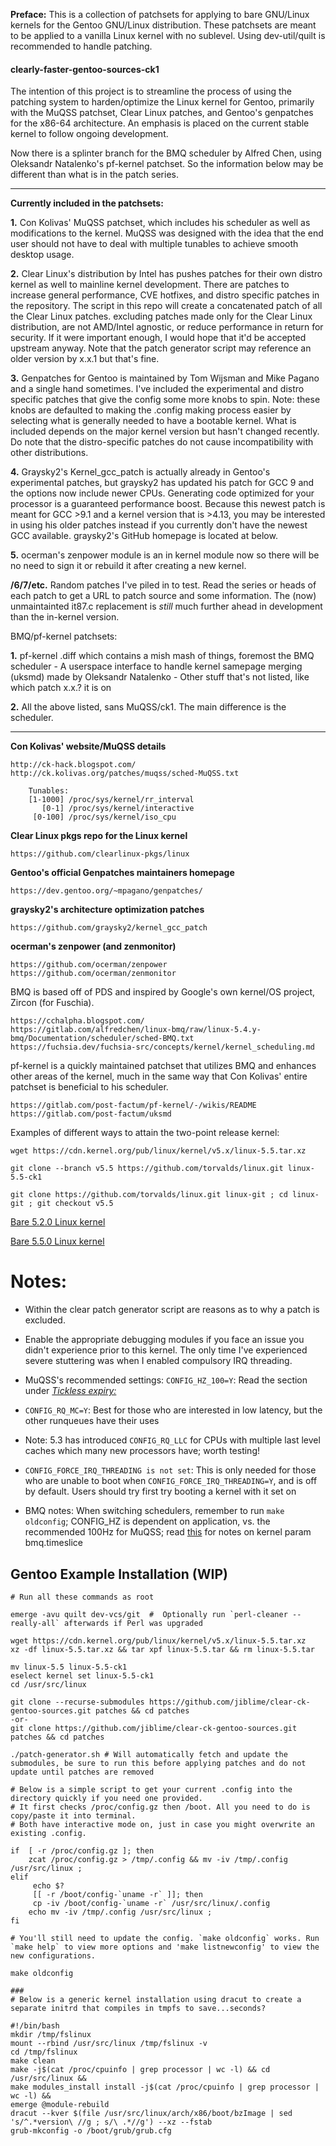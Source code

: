 **Preface:** This is a collection of patchsets for applying to bare GNU/Linux kernels for the Gentoo GNU/Linux distribution. These patchsets are meant to be applied to a vanilla Linux kernel with no sublevel. Using dev-util/quilt is recommended to handle patching.

#### clearly-faster-gentoo-sources-ck1

The intention of this project is to streamline the process of using the patching system to harden/optimize the Linux kernel for Gentoo, primarily with the MuQSS patchset, Clear Linux patches, and Gentoo's genpatches for the x86-64 architecture. An emphasis is placed on the current stable kernel to follow ongoing development. 

Now there is a splinter branch for the BMQ scheduler by Alfred Chen, using Oleksandr Natalenko's pf-kernel patchset. So the information below may be different than what is in the patch series.

---

**Currently included in the patchsets:**

**1.** Con Kolivas' MuQSS patchset, which includes his scheduler as well as modifications to the kernel. MuQSS was designed with the idea that the end user should not have to deal with multiple tunables to achieve smooth desktop usage.

**2.** Clear Linux's distribution by Intel has pushes patches for their own distro kernel as well to mainline kernel development. There are patches to increase general performance, CVE hotfixes, and distro specific patches in the repository. The script in this repo will create a concatenated patch of all the Clear Linux patches. excluding patches made only for the Clear Linux distribution, are not AMD/Intel agnostic, or reduce performance in return for security. If it were important enough, I would hope that it'd be accepted upstream anyway. Note that the patch generator script may reference an older version by x.x.1 but that's fine.

**3.** Genpatches for Gentoo is maintained by Tom Wijsman and Mike Pagano and a single hand sometimes. I've included the experimental and distro specific patches that give the config some more knobs to spin. Note: these knobs are defaulted to making the .config making process easier by selecting what is generally needed to have a bootable kernel. What is included depends on the major kernel version but hasn't changed recently. Do note that the distro-specific patches do not cause incompatibility with other distributions.

**4.** Graysky2's Kernel_gcc_patch is actually already in Gentoo's experimental patches, but graysky2 has updated his patch for GCC 9 and the options now include newer CPUs. Generating code optimized for your processor is a guaranteed performance boost. Because this newest patch is meant for GCC >9.1 and a kernel version that is >4.13, you may be interested in using his older patches instead if you currently don't have the newest GCC available. graysky2's GitHub homepage is located at below.

**5.** ocerman's zenpower module is an in kernel module now so there will be no need to sign it or rebuild it after creating a new kernel.

**/6/7/etc.** Random patches I've piled in to test. Read the series or heads of each patch to get a URL to patch source and some information. The (now) unmaintainted it87.c replacement is *still* much further ahead in development than the in-kernel version. 


BMQ/pf-kernel patchsets:

**1.** pf-kernel .diff which contains a mish mash of things, foremost the BMQ scheduler
	- A userspace interface to handle kernel samepage merging (uksmd) made by Oleksandr Natalenko
	- Other stuff that's not listed, like which patch x.x.? it is on

**2.** All the above listed, sans MuQSS/ck1. The main difference is the scheduler. 

---


**Con Kolivas' website/MuQSS details**
```
http://ck-hack.blogspot.com/
http://ck.kolivas.org/patches/muqss/sched-MuQSS.txt

	Tunables:
	[1-1000] /proc/sys/kernel/rr_interval 
	   [0-1] /proc/sys/kernel/interactive 
	 [0-100] /proc/sys/kernel/iso_cpu
```
**Clear Linux pkgs repo for the Linux kernel**
```
https://github.com/clearlinux-pkgs/linux
```
**Gentoo's official Genpatches maintainers homepage**
```
https://dev.gentoo.org/~mpagano/genpatches/
```
**graysky2's architecture optimization patches**
```
https://github.com/graysky2/kernel_gcc_patch
```
**ocerman's zenpower (and zenmonitor)**
```
https://github.com/ocerman/zenpower
https://github.com/ocerman/zenmonitor
```

BMQ is based off of PDS and inspired by Google's own kernel/OS project, Zircon (for Fuschia). 

```
https://cchalpha.blogspot.com/
https://gitlab.com/alfredchen/linux-bmq/raw/linux-5.4.y-bmq/Documentation/scheduler/sched-BMQ.txt
https://fuchsia.dev/fuchsia-src/concepts/kernel/kernel_scheduling.md
```

pf-kernel is a quickly maintained patchset that utilizes BMQ and enhances other areas of the kernel, much in the same way that Con Kolivas' entire patchset is beneficial to his scheduler.
```
https://gitlab.com/post-factum/pf-kernel/-/wikis/README
https://gitlab.com/post-factum/uksmd
```



Examples of different ways to attain the two-point release kernel:

`wget https://cdn.kernel.org/pub/linux/kernel/v5.x/linux-5.5.tar.xz`

`git clone --branch v5.5 https://github.com/torvalds/linux.git linux-5.5-ck1`

`git clone https://github.com/torvalds/linux.git linux-git ; cd linux-git ; git checkout v5.5`

[Bare 5.2.0 Linux kernel](https://cdn.kernel.org/pub/linux/kernel/v5.x/linux-5.2.tar.xz)

[Bare 5.5.0 Linux kernel](https://cdn.kernel.org/pub/linux/kernel/v5.x/linux-5.5.tar.xz)

# Notes:

- Within the clear patch generator script are reasons as to why a patch is excluded.

- Enable the appropriate debugging modules if you face an issue you didn't experience prior to this kernel. The only time I've experienced severe stuttering was when I enabled compulsory IRQ threading. 

- MuQSS's recommended settings: 
`CONFIG_HZ_100=Y`: Read the section under [*Tickless expiry:*](http://ck.kolivas.org/patches/muqss/sched-MuQSS.txt)

- `CONFIG_RQ_MC=Y`: Best for those who are interested in low latency, but the other runqueues have their uses

- Note: 5.3 has introduced `CONFIG_RQ_LLC` for CPUs with multiple last level caches which many new processors have; worth testing!

-  `CONFIG_FORCE_IRQ_THREADING is not set`: This is only needed for those who are unable to boot when `CONFIG_FORCE_IRQ_THREADING=Y`, and is off by default. Users should try first try booting a kernel with it set on

- BMQ notes: When switching schedulers, remember to run `make oldconfig`;  CONFIG_HZ is dependent on application, vs. the recommended 100Hz for MuQSS; read [this](https://cchalpha.blogspot.com/2020/02/bmq-v55-r1-release.html) for notes on kernel param bmq.timeslice


## Gentoo Example Installation (WIP)
```
# Run all these commands as root

emerge -avu quilt dev-vcs/git  #  Optionally run `perl-cleaner --really-all` afterwards if Perl was upgraded

wget https://cdn.kernel.org/pub/linux/kernel/v5.x/linux-5.5.tar.xz
xz -df linux-5.5.tar.xz && tar xpf linux-5.5.tar && rm linux-5.5.tar

mv linux-5.5 linux-5.5-ck1
eselect kernel set linux-5.5-ck1
cd /usr/src/linux

git clone --recurse-submodules https://github.com/jiblime/clear-ck-gentoo-sources.git patches && cd patches
-or-
git clone https://github.com/jiblime/clear-ck-gentoo-sources.git patches && cd patches

./patch-generator.sh # Will automatically fetch and update the submodules, be sure to run this before applying patches and do not update until patches are removed

# Below is a simple script to get your current .config into the directory quickly if you need one provided.
# It first checks /proc/config.gz then /boot. All you need to do is copy/paste it into terminal.
# Both have interactive mode on, just in case you might overwrite an existing .config.

if  [ -r /proc/config.gz ]; then
	zcat /proc/config.gz > /tmp/.config && mv -iv /tmp/.config /usr/src/linux ;
elif
	 echo $?
	 [[ -r /boot/config-`uname -r` ]]; then
     cp -iv /boot/config-`uname -r` /usr/src/linux/.config
	echo mv -iv /tmp/.config /usr/src/linux ;
fi

# You'll still need to update the config. `make oldconfig` works. Run `make help` to view more options and 'make listnewconfig' to view the new configurations.

make oldconfig

###
# Below is a generic kernel installation using dracut to create a separate initrd that compiles in tmpfs to save...seconds?

#!/bin/bash
mkdir /tmp/fslinux
mount --rbind /usr/src/linux /tmp/fslinux -v
cd /tmp/fslinux
make clean
make -j$(cat /proc/cpuinfo | grep processor | wc -l) && cd /usr/src/linux &&
make modules_install install -j$(cat /proc/cpuinfo | grep processor | wc -l) &&
emerge @module-rebuild
dracut --kver $(file /usr/src/linux/arch/x86/boot/bzImage | sed 's/^.*version\ //g ; s/\ .*//g') --xz --fstab
grub-mkconfig -o /boot/grub/grub.cfg
```
